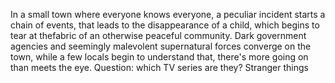 In a small town where everyone knows everyone,
a peculiar incident starts a chain of events,
that leads to the disappearance of a child,
which begins to tear at thefabric of an otherwise peaceful community. 
Dark government agencies and seemingly malevolent supernatural forces converge on the town,
while a few locals begin to understand that,
there's more going on than meets the eye.
Question: which TV series are they?
Stranger things